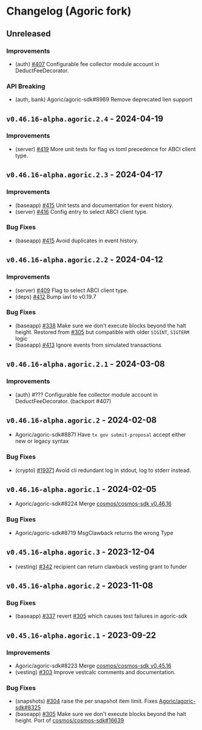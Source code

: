<!--
Guiding Principles:

Changelogs are for humans, not machines.
There should be an entry for every single version.
The same types of changes should be grouped.
Versions and sections should be linkable.
The latest version comes first.
The release date of each version is displayed.
Mention whether you follow Semantic Versioning.

Usage:

Change log entries are to be added to the Unreleased section under the
appropriate stanza (see below). Each entry should ideally include a tag and
the Github issue reference in the following format:

* (<tag>) \#<issue-number> message

The issue numbers will later be link-ified during the release process so you do
not have to worry about including a link manually, but you can if you wish.

Types of changes (Stanzas):

"Features" for new features.
"Improvements" for changes in existing functionality.
"Deprecated" for soon-to-be removed features.
"Bug Fixes" for any bug fixes.
"Client Breaking" for breaking Protobuf, gRPC and REST routes used by end-users.
"CLI Breaking" for breaking CLI commands.
"API Breaking" for breaking exported APIs used by developers building on SDK.
"State Machine Breaking" for any changes that result in a different AppState given same genesisState and txList.
Ref: https://keepachangelog.com/en/1.0.0/
-->

# Changelog (Agoric fork)

## Unreleased

### Improvements

* (auth) [#407](https://github.com/agoric-labs/cosmos-sdk/pull/407) Configurable fee collector module account in DeductFeeDecorator.

### API Breaking

* (auth, bank) Agoric/agoric-sdk#8989 Remove deprecated lien support

## `v0.46.16-alpha.agoric.2.4` - 2024-04-19

### Improvements

* (server) [#419](https://github.com/agoric-labs/cosmos-sdk/pull/419) More unit tests for flag vs toml precedence for ABCI client type.

## `v0.46.16-alpha.agoric.2.3` - 2024-04-17

### Improvements

* (baseapp) [#415](https://github.com/agoric-labs/cosmos-sdk/pull/415) Unit tests and documentation for event history.
* (server) [#416](https://github.com/agoric-labs/cosmos-sdk/pull/416) Config entry to select ABCI client type.

### Bug Fixes

* (baseapp) [#415](https://github.com/agoric-labs/cosmos-sdk/pull/415) Avoid duplicates in event history.

## `v0.46.16-alpha.agoric.2.2` - 2024-04-12

### Improvements

* (server) [#409](https://github.com/agoric-labs/cosmos-sdk/pull/409) Flag to select ABCI client type.
* (deps) [#412](https://github.com/agoric-labs/cosmos-sdk/pull/412) Bump iavl to v0.19.7

### Bug Fixes

* (baseapp) [#338](https://github.com/agoric-labs/cosmos-sdk/pull/338) Make sure we don't execute blocks beyond the halt height. Restored from [#305](https://github.com/agoric-labs/cosmos-sdk/pull/305) but compatible with older `SIGINT`, `SIGTERM` logic
* (baseapp) [#413](https://github.com/agoric-labs/cosmos-sdk/pull/413) Ignore events from simulated transactions

## `v0.46.16-alpha.agoric.2.1` - 2024-03-08

### Improvements

* (auth) #??? Configurable fee collector module account in DeductFeeDecorator. (backport #407)

## `v0.46.16-alpha.agoric.2` - 2024-02-08

* Agoric/agoric-sdk#8871 Have `tx gov submit-proposal` accept either new or legacy syntax

### Bug Fixes

* (crypto) [#19371](https://github.com/cosmos/cosmos-sdk/pull/19371) Avoid cli redundant log in stdout, log to stderr instead.

## `v0.46.16-alpha.agoric.1` - 2024-02-05

* Agoric/agoric-sdk#8224 Merge [cosmos/cosmos-sdk v0.46.16](https://github.com/osmos/cosmos-sdk/releases/tag/v0.46.16)

### Bug Fixes

* Agoric/agoric-sdk#8719 MsgClawback returns the wrong Type

## `v0.45.16-alpha.agoric.3` - 2023-12-04

* (vesting) [#342](https://github.com/agoric-labs/cosmos-sdk/pull/342) recipient can return clawback vesting grant to funder

## `v0.45.16-alpha.agoric.2` - 2023-11-08

### Bug Fixes

* (baseapp) [#337](https://github.com/agoric-labs/cosmos-sdk/pull/337) revert [#305](https://github.com/agoric-labs/cosmos-sdk/pull/305) which causes test failures in agoric-sdk

## `v0.45.16-alpha.agoric.1` - 2023-09-22

### Improvements

* Agoric/agoric-sdk#8223 Merge [cosmos/cosmos-sdk v0.45.16](https://github.com/cosmos/cosmos-sdk/releases/tag/v0.45.16)
* (vesting) [#303](https://github.com/agoric-labs/cosmos-sdk/pull/303) Improve vestcalc comments and documentation.

### Bug Fixes

* (snapshots) [#304](https://github.com/agoric-labs/cosmos-sdk/pull/304) raise the per snapshot item limit. Fixes [Agoric/agoric-sdk#8325](https://github.com/Agoric/agoric-sdk/issues/8325)
* (baseapp) [#305](https://github.com/agoric-labs/cosmos-sdk/pull/305) Make sure we don't execute blocks beyond the halt height. Port of [cosmos/cosmos-sdk#16639](https://github.com/cosmos/cosmos-sdk/pull/16639)
